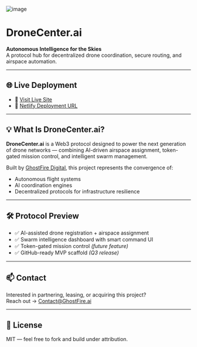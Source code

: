 ![image](https://github.com/user-attachments/assets/e5507120-a5fb-4c65-acf5-9b33e0da8e55)
# DroneCenter.ai

**Autonomous Intelligence for the Skies**  
A protocol hub for decentralized drone coordination, secure routing, and airspace automation.

---

## 🌐 Live Deployment
- 🔗 [Visit Live Site](https://dronecenter.ai)
- 🚀 [Netlify Deployment URL](https://dronecenter-ai.netlify.app)

---

## 💡 What Is DroneCenter.ai?

**DroneCenter.ai** is a Web3 protocol designed to power the next generation of drone networks — combining AI-driven airspace assignment, token-gated mission control, and intelligent swarm management.

Built by [GhostFire Digital](https://ghostfire.ai), this project represents the convergence of:
- Autonomous flight systems
- AI coordination engines
- Decentralized protocols for infrastructure resilience

---

## 🛠️ Protocol Preview

- ✅ AI-assisted drone registration + airspace assignment  
- ✅ Swarm intelligence dashboard with smart command UI  
- ✅ Token-gated mission control *(future feature)*  
- ✅ GitHub-ready MVP scaffold *(Q3 release)*  

---

## 📫 Contact

Interested in partnering, leasing, or acquiring this project?  
Reach out → [Contact@GhostFire.ai](mailto:Contact@GhostFire.ai)

---

## 🧠 License

MIT — feel free to fork and build under attribution.
